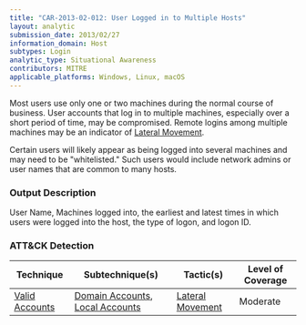 ```yaml
---
title: "CAR-2013-02-012: User Logged in to Multiple Hosts"
layout: analytic
submission_date: 2013/02/27
information_domain: Host
subtypes: Login
analytic_type: Situational Awareness
contributors: MITRE
applicable_platforms: Windows, Linux, macOS
---
```


Most users use only one or two machines during the normal course of business. User accounts that log in to multiple machines, especially over a short period of time, may be compromised. Remote logins among multiple machines may be an indicator of [Lateral Movement](https://attack.mitre.org/beta/tactics/TA0008).

Certain users will likely appear as being logged into several machines and may need to be "whitelisted." Such users would include network admins or user names that are common to many hosts.

### Output Description

User Name, Machines logged into, the earliest and latest times in which users were logged into the host, the type of logon, and logon ID.


### ATT&CK Detection

|Technique|Subtechnique(s)|Tactic(s)|Level of Coverage|
|---|---|---|---|
|[Valid Accounts](https://attack.mitre.org/techniques/T1078/)|[Domain Accounts](https://attack.mitre.org/techniques/T1078/002/), [Local Accounts](https://attack.mitre.org/techniques/T1078/003/)|[Lateral Movement](https://attack.mitre.org/tactics/TA0008/)|Moderate|




